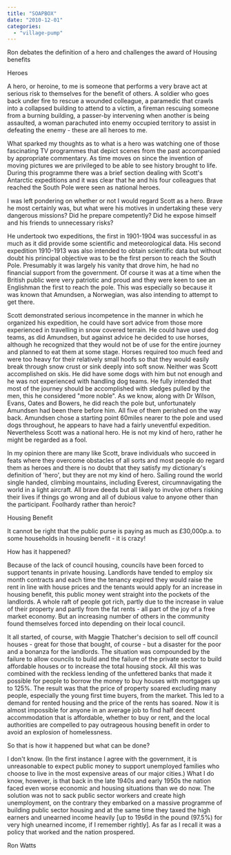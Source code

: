 ```yaml
---
title: "SOAPBOX"
date: "2010-12-01"
categories: 
  - "village-pump"
---
```


Ron debates the definition of a hero and challenges the award of Housing benefits

Heroes

A hero, or heroine, to me is someone that performs a very brave act at serious risk to themselves for the benefit of others. A soldier who goes back under fire to rescue a wounded colleague, a paramedic that crawls into a collapsed building to attend to a victim, a fireman rescuing someone from a burning building, a passer-by intervening when another is being assaulted, a woman parachuted into enemy occupied territory to assist in defeating the enemy - these are all heroes to me.

What sparked my thoughts as to what is a hero was watching one of those fascinating TV programmes that depict scenes from the past accompanied by appropriate commentary. As time moves on since the invention of moving pictures we are privileged to be able to see history brought to life. During this programme there was a brief section dealing with Scott's Antarctic expeditions and it was clear that he and his four colleagues that reached the South Pole were seen as national heroes.

I was left pondering on whether or not I would regard Scott as a hero. Brave he most certainly was, but what were his motives in undertaking these very dangerous missions? Did he prepare competently? Did he expose himself and his friends to unnecessary risks?

He undertook two expeditions, the first in 1901-1904 was successful in as much as it did provide some scientific and meteorological data. His second expedition 1910-1913 was also intended to obtain scientific data but without doubt his principal objective was to be the first person to reach the South Pole. Presumably it was largely his vanity that drove him, he had no financial support from the government. Of course it was at a time when the British public were very patriotic and proud and they were keen to see an Englishman the first to reach the pole. This was especially so because it was known that Amundsen, a Norwegian, was also intending to attempt to get there.

Scott demonstrated serious incompetence in the manner in which he organized his expedition, he could have sort advice from those more experienced in travelling in snow covered terrain. He could have used dog teams, as did Amundsen, but against advice he decided to use horses, although he recognized that they would not be of use for the entire journey and planned to eat them at some stage. Horses required too much feed and were too heavy for their relatively small hoofs so that they would easily break through snow crust or sink deeply into soft snow. Neither was Scott accomplished on skis. He did have some dogs with him but not enough and he was not experienced with handling dog teams. He fully intended that most of the journey should be accomplished with sledges pulled by the men, this he considered "more noble". As we know, along with Dr Wilson, Evans, Oates and Bowers, he did reach the pole but, unfortunately Amundsen had been there before him. All five of them perished on the way back. Amundsen chose a starting point 60miles nearer to the pole and used dogs throughout, he appears to have had a fairly uneventful expedition. Nevertheless Scott was a national hero. He is not my kind of hero, rather he might be regarded as a fool.

In my opinion there are many like Scott, brave individuals who succeed in feats where they overcome obstacles of all sorts and most people do regard them as heroes and there is no doubt that they satisfy my dictionary's definition of 'hero', but they are not my kind of hero. Sailing round the world single handed, climbing mountains, including Everest, circumnavigating the world in a light aircraft. All brave deeds but all likely to involve others risking their lives if things go wrong and all of dubious value to anyone other than the participant. Foolhardy rather than heroic?

Housing Benefit

It cannot be right that the public purse is paying as much as £30,000p.a. to some households in housing benefit - it is crazy!

How has it happened?

Because of the lack of council housing, councils have been forced to support tenants in private housing. Landlords have tended to employ six month contracts and each time the tenancy expired they would raise the rent in line with house prices and the tenants would apply for an increase in housing benefit, this public money went straight into the pockets of the landlords. A whole raft of people got rich, partly due to the increase in value of their property and partly from the fat rents - all part of the joy of a free market economy. But an increasing number of others in the community found themselves forced into depending on their local council.

It all started, of course, with Maggie Thatcher's decision to sell off council houses - great for those that bought, of course - but a disaster for the poor and a bonanza for the landlords. The situation was compounded by the failure to allow councils to build and the failure of the private sector to build affordable houses or to increase the total housing stock. All this was combined with the reckless lending of the unfettered banks that made it possible for people to borrow the money to buy houses with mortgages up to 125%. The result was that the price of property soared excluding many people, especially the young first time buyers, from the market. This led to a demand for rented housing and the price of the rents has soared. Now it is almost impossible for anyone in an average job to find half decent accommodation that is affordable, whether to buy or rent, and the local authorities are compelled to pay outrageous housing benefit in order to avoid an explosion of homelessness.

So that is how it happened but what can be done?

I don't know. (In the first instance I agree with the government, it is unreasonable to expect public money to support unemployed families who choose to live in the most expensive areas of our major cities.) What I do know, however, is that back in the late 1940s and early 1950s the nation faced even worse economic and housing situations than we do now. The solution was not to sack public sector workers and create high unemployment, on the contrary they embarked on a massive programme of building public sector housing and at the same time they taxed the high earners and unearned income heavily \[up to 19s6d in the pound (97.5%) for very high unearned income, if I remember rightly\]. As far as I recall it was a policy that worked and the nation prospered.

Ron Watts
